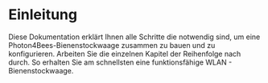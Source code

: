 # Einleitung [](id=einleitung)

Diese Dokumentation erklärt Ihnen alle Schritte die notwendig sind, um eine Photon4Bees-Bienenstockwaage zusammen zu bauen und zu konfigurieren.
Arbeiten Sie die einzelnen Kapitel der Reihenfolge nach durch. So erhalten Sie am schnellsten eine funktionsfähige WLAN - Bienenstockwaage.
